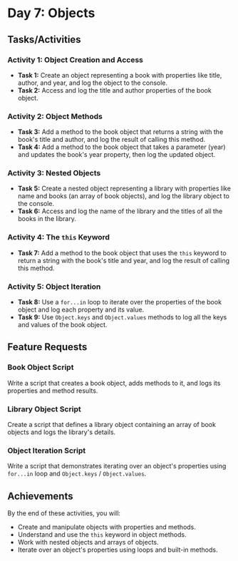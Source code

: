 # Day 7: Objects

## Tasks/Activities

### Activity 1: Object Creation and Access
- **Task 1:** Create an object representing a book with properties like title, author, and year, and log the object to the console.
- **Task 2:** Access and log the title and author properties of the book object.

### Activity 2: Object Methods
- **Task 3:** Add a method to the book object that returns a string with the book's title and author, and log the result of calling this method.
- **Task 4:** Add a method to the book object that takes a parameter (year) and updates the book's year property, then log the updated object.

### Activity 3: Nested Objects
- **Task 5:** Create a nested object representing a library with properties like name and books (an array of book objects), and log the library object to the console.
- **Task 6:** Access and log the name of the library and the titles of all the books in the library.

### Activity 4: The `this` Keyword
- **Task 7:** Add a method to the book object that uses the `this` keyword to return a string with the book's title and year, and log the result of calling this method.

### Activity 5: Object Iteration
- **Task 8:** Use a `for...in` loop to iterate over the properties of the book object and log each property and its value.
- **Task 9:** Use `Object.keys` and `Object.values` methods to log all the keys and values of the book object.

## Feature Requests

### Book Object Script
Write a script that creates a book object, adds methods to it, and logs its properties and method results.

### Library Object Script
Create a script that defines a library object containing an array of book objects and logs the library's details.

### Object Iteration Script
Write a script that demonstrates iterating over an object's properties using `for...in` loop and `Object.keys` / `Object.values`.

## Achievements

By the end of these activities, you will:
- Create and manipulate objects with properties and methods.
- Understand and use the `this` keyword in object methods.
- Work with nested objects and arrays of objects.
- Iterate over an object's properties using loops and built-in methods.
